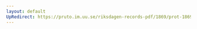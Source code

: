 ```yaml
---
layout: default
UpRedirect: https://pruto.im.uu.se/riksdagen-records-pdf/1869/prot-1869--fk--217/prot-1869--fk--217_003.pdf
---
```


